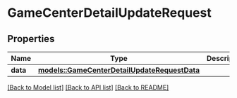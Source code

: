 # GameCenterDetailUpdateRequest

## Properties

Name | Type | Description | Notes
------------ | ------------- | ------------- | -------------
**data** | [**models::GameCenterDetailUpdateRequestData**](GameCenterDetailUpdateRequest_data.md) |  | 

[[Back to Model list]](../README.md#documentation-for-models) [[Back to API list]](../README.md#documentation-for-api-endpoints) [[Back to README]](../README.md)


